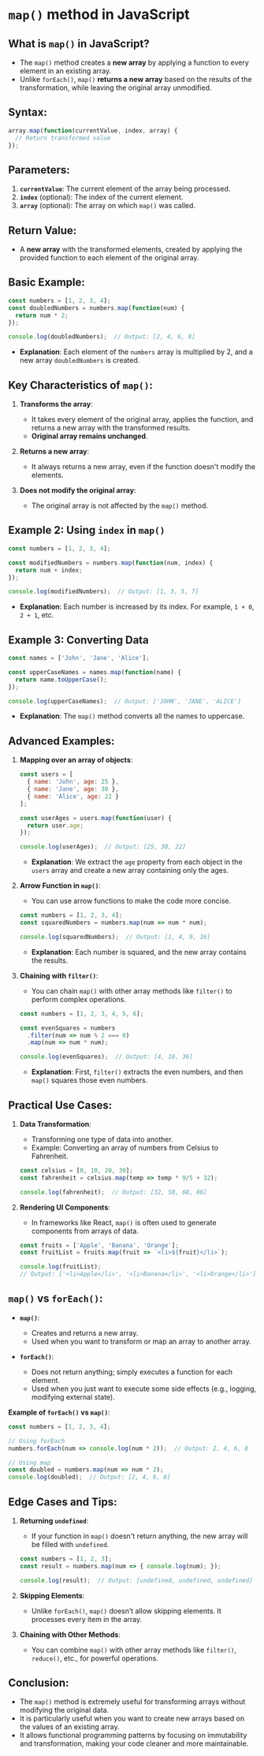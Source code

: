# `map()` method in JavaScript

## **What is `map()` in JavaScript?**
- The `map()` method creates a **new array** by applying a function to every element in an existing array.
- Unlike `forEach()`, `map()` **returns a new array** based on the results of the transformation, while leaving the original array unmodified.


## **Syntax:**

```javascript
array.map(function(currentValue, index, array) {
  // Return transformed value
});
```

## **Parameters:**
1. **`currentValue`**: The current element of the array being processed.
2. **`index`** (optional): The index of the current element.
3. **`array`** (optional): The array on which `map()` was called.

## **Return Value:**
- A **new array** with the transformed elements, created by applying the provided function to each element of the original array.


## **Basic Example:**
```javascript
const numbers = [1, 2, 3, 4];
const doubledNumbers = numbers.map(function(num) {
  return num * 2;
});

console.log(doubledNumbers);  // Output: [2, 4, 6, 8]
```

- **Explanation**: Each element of the `numbers` array is multiplied by 2, and a new array `doubledNumbers` is created.

## **Key Characteristics of `map()`:**

1. **Transforms the array**:
   - It takes every element of the original array, applies the function, and returns a new array with the transformed results.
   - **Original array remains unchanged**.

2. **Returns a new array**:
   - It always returns a new array, even if the function doesn't modify the elements.

3. **Does not modify the original array**:
   - The original array is not affected by the `map()` method.


## **Example 2: Using `index` in `map()`**
```javascript
const numbers = [1, 2, 3, 4];

const modifiedNumbers = numbers.map(function(num, index) {
  return num + index;
});

console.log(modifiedNumbers);  // Output: [1, 3, 5, 7]
```

- **Explanation**: Each number is increased by its index. For example, `1 + 0`, `2 + 1`, etc.


## **Example 3: Converting Data**
```javascript
const names = ['John', 'Jane', 'Alice'];

const upperCaseNames = names.map(function(name) {
  return name.toUpperCase();
});

console.log(upperCaseNames);  // Output: ['JOHN', 'JANE', 'ALICE']
```

- **Explanation**: The `map()` method converts all the names to uppercase.


## **Advanced Examples:**

1. **Mapping over an array of objects**:
   ```javascript
   const users = [
     { name: 'John', age: 25 },
     { name: 'Jane', age: 30 },
     { name: 'Alice', age: 22 }
   ];

   const userAges = users.map(function(user) {
     return user.age;
   });

   console.log(userAges);  // Output: [25, 30, 22]
   ```

   - **Explanation**: We extract the `age` property from each object in the `users` array and create a new array containing only the ages.

2. **Arrow Function in `map()`**:
   - You can use arrow functions to make the code more concise.

   ```javascript
   const numbers = [1, 2, 3, 4];
   const squaredNumbers = numbers.map(num => num * num);
   
   console.log(squaredNumbers);  // Output: [1, 4, 9, 16]
   ```

   - **Explanation**: Each number is squared, and the new array contains the results.

3. **Chaining with `filter()`**:
   - You can chain `map()` with other array methods like `filter()` to perform complex operations.

   ```javascript
   const numbers = [1, 2, 3, 4, 5, 6];

   const evenSquares = numbers
     .filter(num => num % 2 === 0)
     .map(num => num * num);

   console.log(evenSquares);  // Output: [4, 16, 36]
   ```

   - **Explanation**: First, `filter()` extracts the even numbers, and then `map()` squares those even numbers.


## **Practical Use Cases:**

1. **Data Transformation**:  
   - Transforming one type of data into another.
   - Example: Converting an array of numbers from Celsius to Fahrenheit.

   ```javascript
   const celsius = [0, 10, 20, 30];
   const fahrenheit = celsius.map(temp => temp * 9/5 + 32);

   console.log(fahrenheit);  // Output: [32, 50, 68, 86]
   ```

2. **Rendering UI Components**:  
   - In frameworks like React, `map()` is often used to generate components from arrays of data.

   ```javascript
   const fruits = ['Apple', 'Banana', 'Orange'];
   const fruitList = fruits.map(fruit => `<li>${fruit}</li>`);

   console.log(fruitList);  
   // Output: ['<li>Apple</li>', '<li>Banana</li>', '<li>Orange</li>']
   ```

## **`map()` vs `forEach()`:**

- **`map()`**:
  - Creates and returns a new array.
  - Used when you want to transform or map an array to another array.
  
- **`forEach()`**:
  - Does not return anything; simply executes a function for each element.
  - Used when you just want to execute some side effects (e.g., logging, modifying external state).

**Example of `forEach()` vs `map()`**:
```javascript
const numbers = [1, 2, 3, 4];

// Using forEach
numbers.forEach(num => console.log(num * 2));  // Output: 2, 4, 6, 8

// Using map
const doubled = numbers.map(num => num * 2);
console.log(doubled);  // Output: [2, 4, 6, 8]
```


## **Edge Cases and Tips:**

1. **Returning `undefined`**:
   - If your function in `map()` doesn't return anything, the new array will be filled with `undefined`.

   ```javascript
   const numbers = [1, 2, 3];
   const result = numbers.map(num => { console.log(num); });

   console.log(result);  // Output: [undefined, undefined, undefined]
   ```

2. **Skipping Elements**:
   - Unlike `forEach()`, `map()` doesn’t allow skipping elements. It processes every item in the array.

3. **Chaining with Other Methods**:
   - You can combine `map()` with other array methods like `filter()`, `reduce()`, etc., for powerful operations.

## **Conclusion:**
- The `map()` method is extremely useful for transforming arrays without modifying the original data.
- It is particularly useful when you want to create new arrays based on the values of an existing array.
- It allows functional programming patterns by focusing on immutability and transformation, making your code cleaner and more maintainable.